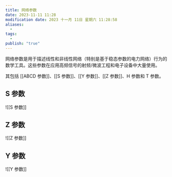 ```yaml
---
title: 网络参数
date: 2023-11-11 11:28
modification date: 2023 十一月 11日 星期六 11:28:58
aliases:
  - 
tags:
  - 
publish: "true"
---
```


网络参数是用于描述线性和非线性网络（特别是基于稳态参数的电力网络）行为的数学工具。这些参数在应用高频信号的射频/微波工程和电子设备中大量使用。

其包括 [[ABCD 参数]]、[[S 参数]]、[[Y 参数]]、[[Z 参数]]、H 参数和 T 参数。

## S 参数

![[S 参数]]

## Z 参数

![[Z 参数]]

## Y 参数

![[Y 参数]]